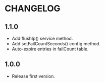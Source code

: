 # CHANGELOG

## 1.1.0

- Add flushIp() service method.
- Add setFailCountSeconds() config method.
- Auto-expire entries in failCount table.

## 1.0.0

- Release first version.
